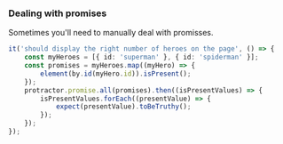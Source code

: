 ### Dealing with promises

Sometimes you'll need to manually deal with promisses.

```typescript
it('should display the right number of heroes on the page', () => {
	const myHeroes = [{ id: 'superman' }, { id: 'spiderman' }];
	const promises = myHeroes.map((myHero) => {
		element(by.id(myHero.id)).isPresent();
	});
	protractor.promise.all(promises).then((isPresentValues) => {
		isPresentValues.forEach((presentValue) => {
			expect(presentValue).toBeTruthy();
		});
	});
});
```
